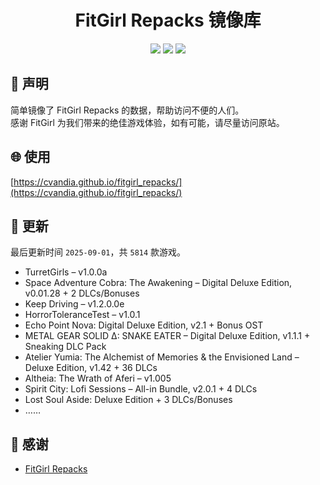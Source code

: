 ﻿<div align="center">

# FitGirl Repacks 镜像库

![](https://count.getloli.com/get/@fitgirl_repacks?theme=booru-lewd)
![](https://img.shields.io/badge/ci-passing-brightgreen.svg?logo=github) ![](https://img.shields.io/badge/license-MIT-brightgreen.svg)

</div>

## 📜 声明
简单镜像了 FitGirl Repacks 的数据，帮助访问不便的人们。  
感谢 FitGirl 为我们带来的绝佳游戏体验，如有可能，请尽量访问原站。

## 🌐 使用
[https://cvandia.github.io/fitgirl_repacks/](https://cvandia.github.io/fitgirl_repacks/)

## 🔄 更新
最后更新时间 `2025-09-01`，共 `5814` 款游戏。
- TurretGirls – v1.0.0a
- Space Adventure Cobra: The Awakening – Digital Deluxe Edition, v0.01.28 + 2 DLCs/Bonuses
- Keep Driving – v1.2.0.0e
- HorrorToleranceTest – v1.0.1
- Echo Point Nova: Digital Deluxe Edition, v2.1 + Bonus OST
- METAL GEAR SOLID Δ: SNAKE EATER – Digital Deluxe Edition, v1.1.1 + Sneaking DLC Pack
- Atelier Yumia: The Alchemist of Memories & the Envisioned Land – Deluxe Edition, v1.42 + 36 DLCs
- Altheia: The Wrath of Aferi – v1.005
- Spirit City: Lofi Sessions – All-in Bundle, v2.0.1 + 4 DLCs
- Lost Soul Aside: Deluxe Edition + 3 DLCs/Bonuses
- ……

## 🙏 感谢
- [FitGirl Repacks](https://fitgirl-repacks.site/)
